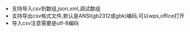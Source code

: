- 支持导入csv到数组,json,xml,调试数组   
- 支持导出csv格式文件,默认是ANSI(gb2312或gbk)编码,可以wps,office打开
- 导入csv注意需要是utf-8编码